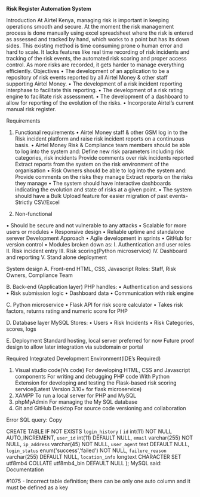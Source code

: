 **Risk
Register 
Automation 
System**





Introduction
At Airtel Kenya, managing risk is important in keeping operations smooth and secure. At the moment the risk management process is done manually using excel spreadsheet where the risk is entered as assessed and tracked by hand, which works to a point but has its down sides. This existing method is time consuming prone o human error and hard to scale. It lacks features like real time recording of risk incidents and tracking of the risk events, the automated risk scoring and proper access control. As more risks are recorded, it gets harder to manage everything efficiently.
Objectives 
•	The development of an application to be a repository of risk events reported by all Airtel Money & other staff supporting Airtel Money.
•	The development of a risk incident reporting interphase to facilitate this reporting.
•	The development of a risk rating engine to facilitate risk assessment.
•	The development of a dashboard to allow for reporting of the evolution of the risks.
•	Incorporate Airtel’s current manual risk register.

Requirements 
1.	Functional requirements 
•	Airtel Money staff & other GSM log in to the Risk incident platform and raise risk incident reports on a continuous basis.
•	Airtel Money Risk & Compliance team members should be able to log into the system and:
Define new risk parameters including risk categories, risk incidents
Provide comments over risk incidents reported
Extract reports from the system on the risk environment of the organisation
•	Risk Owners should be able to log into the system and:
Provide comments on the risks they manage
Extract reports on the risks they manage
•	The system should have interactive dashboards indicating the evolution and state of risks at a given point.
•	The system should have a Bulk Upload feature for easier migration of past events- Strictly CSV/Excel

2.	Non-functional

•	Should be secure and not vulnerable to any attacks
•	Scalable for more users or modules
•	Responsive design
•	Reliable uptime and standalone serever
Development Approach
•	Agile development in sprints
•	GitHub for version control
•	Modules broken down as:
I.	Authentication and user roles
II.	Risk incident entry
III.	Risk scoring(Python microservice)
IV.	Dashboard and reporting
V.	Stand alone deployment







System design
A.	Front-end
HTML, CSS, Javascript
Roles: Staff, Risk Owners, Compliance Team

B.	Back-end (Application layer)
PHP handles: 
•	Authentication and sessions
•	Risk submission logic
•	Dashboard data
•	Communication with risk engine

C.	Python microservice
•	Flask API for risk score calculator
•	Takes risk factors, returns rating and numeric score for PHP

D.	Database layer
MySQL Stores: 
•	Users
•	Risk Incidents
•	Risk Categories, scores, logs

E.	Deployment
Standard hosting, local server preferred for now
Future proof design to allow later integration via subdomain or portal









	

	



			

	

	


	




	



	
Required Integrated Development Environment(IDE’s Required)
1.	Visual studio code(Vs code)
For developing HTML, CSS and Javascript components
For writing and debugging PHP code
With Python Extension for developing and testing the Flask-based risk scoring service(Latest Version 3.10+ for flask microservice)
2.	XAMPP
To run a local server for PHP and MySQL
3.	phpMyAdmin 
For managing the My SQL database
4.	Git and GitHub Desktop 
For source code versioning and collaboration






Error
SQL query: Copy


CREATE TABLE IF NOT EXISTS `login_history` (
  `id` int(11) NOT NULL AUTO_INCREMENT,
  `user_id` int(11) DEFAULT NULL,
  `email` varchar(255) NOT NULL,
  `ip_address` varchar(45) NOT NULL,
  `user_agent` text DEFAULT NULL,
  `login_status` enum('success','failed') NOT NULL,
  `failure_reason` varchar(255) DEFAULT NULL,
  `location_info` longtext CHARACTER SET utf8mb4 COLLATE utf8mb4_bin DEFAULT NULL
);
MySQL said: Documentation

#1075 - Incorrect table definition; there can be only one auto column and it must be defined as a key

